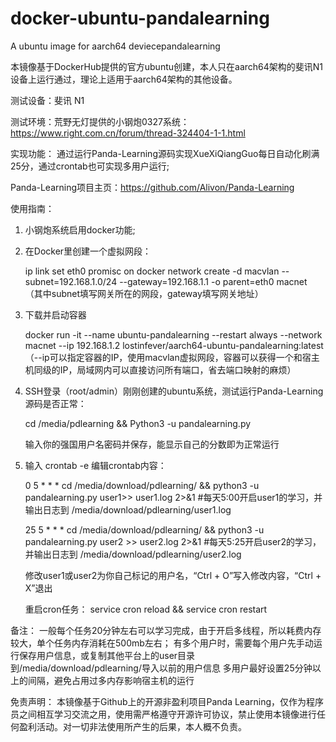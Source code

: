 # docker-ubuntu-pandalearning
A ubuntu image for aarch64 deviecepandalearning

本镜像基于DockerHub提供的官方ubuntu创建，本人只在aarch64架构的斐讯N1设备上运行通过，理论上适用于aarch64架构的其他设备。

测试设备：斐讯 N1

测试环境：荒野无灯提供的小钢炮0327系统：https://www.right.com.cn/forum/thread-324404-1-1.html

实现功能：
通过运行Panda-Learning源码实现XueXiQiangGuo每日自动化刷满25分，通过crontab也可实现多用户运行;

Panda-Learning项目主页：https://github.com/Alivon/Panda-Learning

使用指南：

1. 小钢炮系统启用docker功能;

2. 在Docker里创建一个虚拟网段：

    ip link set eth0 promisc on 
    docker network create -d macvlan --subnet=192.168.1.0/24 --gateway=192.168.1.1 -o parent=eth0 macnet    
    （其中subnet填写网关所在的网段，gateway填写网关地址） 

3. 下载并启动容器 

    docker run -it --name ubuntu-pandalearning --restart always --network macnet --ip 192.168.1.2 lostinfever/aarch64-ubuntu-pandalearning:latest
    （--ip可以指定容器的IP，使用macvlan虚拟网段，容器可以获得一个和宿主机同级的IP，局域网内可以直接访问所有端口，省去端口映射的麻烦）

4. SSH登录（root/admin）刚刚创建的ubuntu系统，测试运行Panda-Learning源码是否正常：

    cd /media/pdlearning && Python3 -u pandalearning.py

    输入你的强国用户名密码并保存，能显示自己的分数即为正常运行

5. 输入 crontab -e 编辑crontab内容：

    0 5 * * * cd /media/download/pdlearning/ && python3 -u pandalearning.py user1>> user1.log 2>&1
    #每天5:00开启user1的学习，并输出日志到 /media/download/pdlearning/user1.log

    25 5 * * * cd /media/download/pdlearning/ && python3 -u pandalearning.py user2 >> user2.log 2>&1
    #每天5:25开启user2的学习，并输出日志到 /media/download/pdlearning/user2.log
    
    修改user1或user2为你自己标记的用户名，“Ctrl + O”写入修改内容，“Ctrl + X”退出

    重启cron任务： service cron reload && service cron restart

备注：
 一般每个任务20分钟左右可以学习完成，由于开启多线程，所以耗费内存较大，单个任务内存消耗在500mb左右；
有多个用户时，需要每个用户先手动运行保存用户信息，或复制其他平台上的user目录到/media/download/pdlearning/导入以前的用户信息
多用户最好设置25分钟以上的间隔，避免占用过多内存影响宿主机的运行

免责声明：
本镜像基于Github上的开源非盈利项目Panda Learning，仅作为程序员之间相互学习交流之用，使用需严格遵守开源许可协议，禁止使用本镜像进行任何盈利活动。对一切非法使用所产生的后果，本人概不负责。
